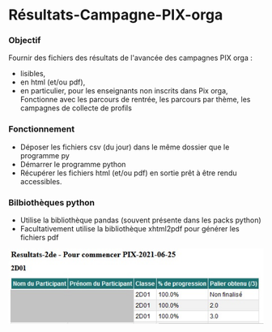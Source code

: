 # Résultats-Campagne-PIX-orga

### Objectif 
Fournir des fichiers des résultats de l'avancée des campagnes PIX orga :
- lisibles,
- en html (et/ou pdf),
- en particulier, pour les enseignants non inscrits dans Pix orga,
Fonctionne avec les parcours de rentrée, les parcours par thème, les campagnes de collecte de profils

### Fonctionnement
- Déposer les fichiers csv (du jour)  dans le même dossier que le programme py
- Démarrer le programme python
- Récupérer les fichiers html (et/ou pdf) en sortie prêt à être rendu accessibles.

### Bilbiothèques python
- Utilise la bibliothèque pandas (souvent présente dans les packs python)
- Facultativement utilise la bibliothèque xhtml2pdf pour générer les fichiers pdf

 ![Capture d'écran résultats d'un parcours de rentrée](Capture-%C3%A9cran-r%C3%A9sultats-parcours-rentr%C3%A9e.jpg) 
